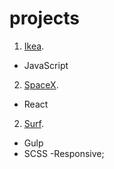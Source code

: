 # projects
1. [Ikea](https://leonidlukin.github.io/Ikea/).
  - JavaScript
2. [SpaceX](https://leonidlukin.github.io/SpaceX/).
  - React
2. [Surf](https://leonidlukin.github.io/surf/).
  - Gulp
  - SCSS
  -Responsive;

